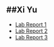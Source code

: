 ##Xi Yu
---
- [Lab Report 1](Lab-Report-1.md)
- [Lab Report 2](Lab-Report-2.md)
- [Lab Report 3](Lab-Report-3.md)
